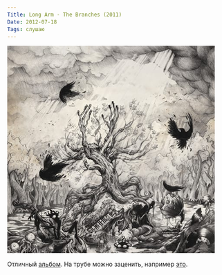 ```yaml
---
Title: Long Arm - The Branches (2011)
Date: 2012-07-18
Tags: слушаю
---
```


![long_arm-the_branches.jpeg](images/long_arm-the_branches.jpeg)

Отличный [альбом][1]. На трубе можно заценить, например [это][2].

[1]: http://www.discogs.com/Long-Arm-The-Branches/release/2701841
[2]: http://www.youtube.com/watch?v=BtSjZoJhC9k